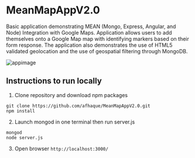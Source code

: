 # MeanMapAppV2.0
Basic application demonstrating MEAN (Mongo, Express, Angular, and Node) Integration with Google Maps. Application allows users to add themselves onto a Google Map map with identifying markers based on their form response. The application also demonstrates the use of HTML5 validated geolocation and the use of geospatial filtering through MongoDB. 

![appimage](https://raw.githubusercontent.com/afhaque/MeanMapAppV2.0/master/Resources/AppImage.png)
 
## Instructions to run locally 

1) Clone repository and download npm packages 

```
git clone https://github.com/afhaque/MeanMapAppV2.0.git
npm install
```

2) Launch mongod in one terminal then run server.js

````
mongod
node server.js
````

3) Open browser `http://localhost:3000/`
